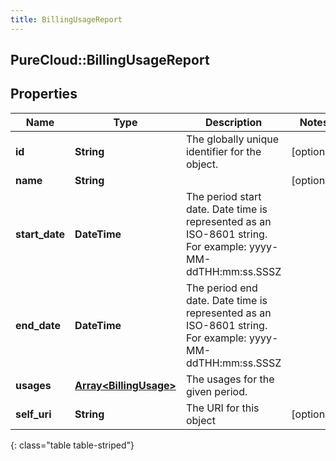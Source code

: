 ```yaml
---
title: BillingUsageReport
---
```

## PureCloud::BillingUsageReport

## Properties

|Name | Type | Description | Notes|
|------------ | ------------- | ------------- | -------------|
| **id** | **String** | The globally unique identifier for the object. | [optional] |
| **name** | **String** |  | [optional] |
| **start_date** | **DateTime** | The period start date. Date time is represented as an ISO-8601 string. For example: yyyy-MM-ddTHH:mm:ss.SSSZ | |
| **end_date** | **DateTime** | The period end date. Date time is represented as an ISO-8601 string. For example: yyyy-MM-ddTHH:mm:ss.SSSZ | |
| **usages** | [**Array&lt;BillingUsage&gt;**](BillingUsage.html) | The usages for the given period. | |
| **self_uri** | **String** | The URI for this object | [optional] |
{: class="table table-striped"}


